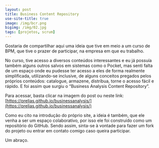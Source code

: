 ```yaml
---
layout: post
title: Business Content Repository
use-site-title: true
image: /img/bcr.png
bigimg: /img/02.jpg
tags: [projetos, scrum]
---
```


Gostaria de compartilhar aqui uma ideia que tive em meio a um curso de BPM, que tive o prazer de participar, na empresa em que eu trabalho.

No curso, tive acesso a diversos conteúdos interessantes e eu já possuía também alguns outros salvos em sistemas como o Pocket, mas senti falta de um espaço onde eu pudesse ter acesso a eles de forma realmente simplificada, utilizando-se inclusive, de alguns conceitos pregados pelos próprios conteúdos: catalogue, armazene, distribua, torne o acesso fácil e rápido. E foi assim que surgiu o “Business Analysis Content Repository”.

Para acessar, basta clicar na imagem do post ou neste link: [https://prelias.github.io/businessanalysis/](https://prelias.github.io/businessanalysis/)

Como eu cito na introdução do próprio site, a ideia é também, que ele venha a ser um espaço colaborativo, por isso ele foi construído como um repositório do GitHub. Sendo assim, sinta-se à vontade para fazer um fork do projeto ou entrar em contato comigo caso queira participar.

Um abraço.

